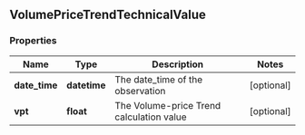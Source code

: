 ## VolumePriceTrendTechnicalValue

### Properties
Name | Type | Description | Notes
------------ | ------------- | ------------- | -------------
**date_time** | **datetime** | The date_time of the observation | [optional] 
**vpt** | **float** | The Volume-price Trend calculation value | [optional] 



